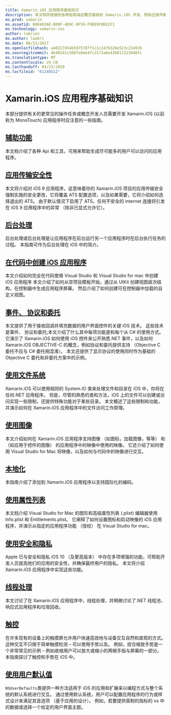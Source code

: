 ```yaml
---
title: Xamarin.iOS 应用程序基础知识
description: 本文档所链接到各种指南描述概念基础到 Xamarin.iOS 开发，例如应用传输安全时，后台处理，事件，与线程处理。
ms.prod: xamarin
ms.assetid: 608403AE-B09F-4D9C-8F59-F9DE9F0B1CF1
ms.technology: xamarin-ios
author: lobrien
ms.author: laobri
ms.date: 06/21/2017
ms.openlocfilehash: a40227454b597578ff1c1c247b326e523c23493b
ms.sourcegitcommit: 4b402d1c508fa84e4fc3171a6e43b811323948fc
ms.translationtype: MT
ms.contentlocale: zh-CN
ms.lasthandoff: 04/23/2019
ms.locfileid: "61248512"
---
```

# <a name="xamarinios-application-fundamentals"></a>Xamarin.iOS 应用程序基础知识

本部分提供有关的更常见的操作任务或概念开发人员需要开发 Xamarin.iOS (以前称为 MonoTouch) 应用程序时应注意的一些指南。

## <a name="accessibilityiosapp-fundamentalsaccessibilitymd"></a>[辅助功能](~/ios/app-fundamentals/accessibility.md)

本文档介绍了各种 Api 和工具，可用来帮助生成尽可能多的用户可以访问的应用程序。

## <a name="app-transport-securityiosapp-fundamentalsatsmd"></a>[应用传输安全性](~/ios/app-fundamentals/ats.md)

本文将介绍对 iOS 9 应用程序，这意味着你的 Xamarin.iOS 项目的应用传输安全强制实施的安全更改，它将覆盖 ATS 配置选项，以及如果需要，它将介绍如何选择退出的 ATS。 由于默认情况下启用了 ATS，任何不安全的 internet 连接将引发在 iOS 9 应用程序中的异常 （除非已显式允许它）。

## <a name="backgroundingiosapp-fundamentalsbackgroundingindexmd"></a>[后台处理](~/ios/app-fundamentals/backgrounding/index.md)

后台处理或后台处理是让应用程序在前台运行另一个应用程序时在后台执行任务的过程。 本指南可作为后台处理在 iOS 中的简介。

## <a name="creating-ios-applications-in-codeiosapp-fundamentalsios-code-onlymd"></a>[在代码中创建 iOS 应用程序](~/ios/app-fundamentals/ios-code-only.md)

本文介绍如何完全在代码使用 Visual Studio 和 Visual Studio for mac 中创建 iOS 应用程序 本文介绍了如何从空项目模板开始，通过从 UIKit 创建视图层次结构，在控制器中生成应用程序屏幕。 然后介绍了如何创建可在控制器中加载的自定义视图。

## <a name="events-protocols-and-delegatesiosapp-fundamentalsdelegates-protocols-and-eventsmd"></a>[事件、 协议和委托](~/ios/app-fundamentals/delegates-protocols-and-events.md)

本文提供了用于接收回调并填充数据的用户界面控件的关键 iOS 技术。 这些技术是事件、 协议和委托;本文介绍了什么其中每项功能是和每个从 C# 的使用方式。 它演示了 Xamarin.iOS 如何使用 iOS 控件来公开熟悉.NET 事件，以及如何 Xamarin.iOS OBJECTIVE-C 的概念，例如协议和委托提供支持 （Objective C 委托不应与 C# 委托相混淆）。 本文还提供了显示协议的使用同时作为基础的 Objective C 委托和非委托方案中的示例。

## <a name="working-with-the-file-systemiosapp-fundamentalsfile-systemmd"></a>[使用文件系统](~/ios/app-fundamentals/file-system.md)

Xamarin.iOS 可以使用相同的 System.IO 类来处理文件和目录在 iOS 中，你将在任何.NET 应用程序。 但是，尽管的熟悉的类和方法，iOS 上的文件可以创建或访问实现一些限制，还提供特殊功能对于某些目录。 本文概述了这些限制和功能，并演示如何在 Xamarin.iOS 应用程序中的文件访问工作原理。

## <a name="working-with-imagesiosapp-fundamentalsimages-iconsindexmd"></a>[使用图像](~/ios/app-fundamentals/images-icons/index.md)

本文介绍如何在 Xamarin.iOS 应用程序支持图像 （如图标，加载图像，等等） 和 （如应用于控件的图像） 的应用程序中的映像中使用的映像。 它还介绍了如何使用 Visual Studio for Mac 将映像，以及如何与代码中的映像进行交互。

## <a name="localizationiosapp-fundamentalslocalizationindexmd"></a>[本地化](~/ios/app-fundamentals/localization/index.md)

本指南介绍了添加到 Xamarin.iOS 应用程序以支持国际化的编码。

## <a name="working-with-property-listsiosapp-fundamentalsindexmd"></a>[使用属性列表](~/ios/app-fundamentals/index.md)

本文档介绍 Visual Studio for Mac 的图形和高级属性列表 (.plist) 编辑器使用 Info.plist 和 Entitlements.plist。 它阐释了如何设置图标和启动映像的 iOS 应用程序，并演示从指定的应用程序功能 （授权） 在 Visual Studio for mac。

## <a name="working-with-security-and-privacyiosapp-fundamentalssecurity-privacymd"></a>[使用安全和隐私](~/ios/app-fundamentals/security-privacy.md)

Apple 已与安全和隐私 iOS 10 （及更高版本） 中存在多项增强的功能，可帮助开发人员提高他们的应用的安全性，并确保最终用户的隐私。 本文将介绍 Xamarin.iOS 应用程序中实现这些功能。

## <a name="threadingiosapp-fundamentalsthreadingmd"></a>[线程处理](~/ios/app-fundamentals/threading.md)

本文讨论了在 Xamarin.iOS 应用程序中，线程处理，并稍微讨论了.NET 线程池、 响应式应用程序和垃圾回收。

## <a name="touchiosapp-fundamentalstouchindexmd"></a>[触控](~/ios/app-fundamentals/touch/index.md)

在许多现有的设备上的触摸屏允许用户快速高效地与设备交互自然和直观的方式。 这种交互不只限于简单触摸检测 – 可以使用手势以及。 例如，捏合缩放手势是一个非常常见的示例 – 例如收缩用户可以放大或缩小的两根手指与屏幕的一部分。本指南探讨了触控和手势在 iOS 中。

## <a name="working-with-user-defaultsiosapp-fundamentalsuser-defaultsmd"></a>[使用用户默认值](~/ios/app-fundamentals/user-defaults.md)

`NSUserDefaults`类提供一种方法适用于 iOS 的应用和扩展来以编程方式与整个系统的默认系统进行交互。 通过使用默认系统，用户可以配置应用程序的行为或样式设计来满足其首选项 （基于应用的设计）。 例如，若要提供英制的指标的 vs 中的数据或选择一个给定的用户界面主题。
